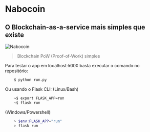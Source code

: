 # Nabocoin
## O Blockchain-as-a-service mais simples que existe

![Nabocoin](https://github.com/zerodois-bcc/NaboCoin/blob/main/application/static/img/icon.png)

>Blockchain PoW (Proof-of-Work) simples

Para testar o app em localhost:5000 basta executar o comando no repositório:

```bash
    $ python run.py
```
Ou usando o Flask CLI:
(Linux/Bash)
```bash
    ~$ export FLASK_APP=run
    ~$ flask run
```
(Windows/Powershell)
```powershell
    > $env:FLASK_APP="run"
    > flask run
```
